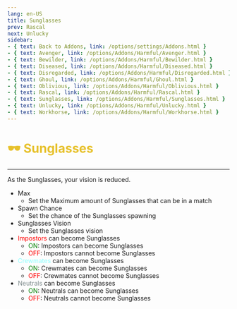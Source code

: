 ```yaml
---
lang: en-US
title: Sunglasses
prev: Rascal
next: Unlucky
sidebar:
- { text: Back to Addons, link: /options/settings/Addons.html }
- { text: Avenger, link: /options/Addons/Harmful/Avenger.html }
- { text: Bewilder, link: /options/Addons/Harmful/Bewilder.html }
- { text: Diseased, link: /options/Addons/Harmful/Diseased.html }
- { text: Disregarded, link: /options/Addons/Harmful/Disregarded.html }
- { text: Ghoul, link: /options/Addons/Harmful/Ghoul.html }
- { text: Oblivious, link: /options/Addons/Harmful/Oblivious.html }
- { text: Rascal, link: /options/Addons/Harmful/Rascal.html }
- { text: Sunglasses, link: /options/Addons/Harmful/Sunglasses.html }
- { text: Unlucky, link: /options/Addons/Harmful/Unlucky.html }
- { text: Workhorse, link: /options/Addons/Harmful/Workhorse.html }
---
```


# <font color="#e7c12b">🕶️ Sunglasses</font> <Badge text="Harmful" type="tip" vertical="middle"/>
---

As the Sunglasses, your vision is reduced.
* Max
  * Set the Maximum amount of Sunglasses that can be in a match
* Spawn Chance
  * Set the chance of the Sunglasses spawning
* Sunglasses Vision
  * Set the Sunglasses vision
* <font color=red>Impostors</font> can become Sunglasses
  * <font color=green>ON</font>: Impostors can become Sunglasses
  * <font color=red>OFF</font>: Impostors cannot become Sunglasses
* <font color=#8cffff>Crewmates</font> can become Sunglasses
  * <font color=green>ON</font>: Crewmates can become Sunglasses
  * <font color=red>OFF</font>: Crewmates cannot become Sunglasses
* <font color=#7f8c8d>Neutrals</font> can become Sunglasses
  * <font color=green>ON</font>: Neutrals can become Sunglasses
  * <font color=red>OFF</font>: Neutrals cannot become Sunglasses